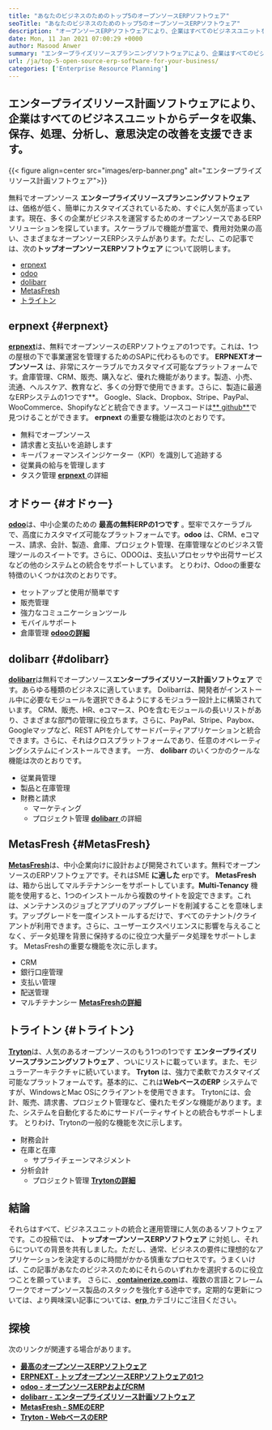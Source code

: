 ```yaml
---
title: "あなたのビジネスのためのトップ5のオープンソースERPソフトウェア" 
seoTitle: "あなたのビジネスのためのトップ5のオープンソースERPソフトウェア" 
description: "オープンソースERPソフトウェアにより、企業はすべてのビジネスユニットを単一のスイートから費用対効果の高い方法で統合および管理できます。" 
date: Mon, 11 Jan 2021 07:00:29 +0000
author: Masood Anwer
summary: "エンタープライズリソースプランニングソフトウェアにより、企業はすべてのビジネスユニットからデータを収集、保存、処理、分析し、意思決定の改善を支援できます。" 
url: /ja/top-5-open-source-erp-software-for-your-business/
categories: ['Enterprise Resource Planning']
---
```


## エンタープライズリソース計画ソフトウェアにより、企業はすべてのビジネスユニットからデータを収集、保存、処理、分析し、意思決定の改善を支援できます。

{{< figure align=center src="images/erp-banner.png" alt="エンタープライズリソース計画ソフトウェア">}}

無料でオープンソース **エンタープライズリソースプランニングソフトウェア**は、価格が低く、簡単にカスタマイズされているため、すぐに人気が高まっています。現在、多くの企業がビジネスを運営するためのオープンソースであるERPソリューションを探しています。スケーラブルで機能が豊富で、費用対効果の高い、さまざまなオープンソースERPシステムがあります。ただし、この記事では、次の**トップオープンソースERPソフトウェア** について説明します。
  * [erpnext][1]
  * [odoo][2]
  * [dolibarr][3]
  * [MetasFresh][4]
  * [トライトン][5]

## erpnext {#erpnext}

[ **erpnext**][6]は、無料でオープンソースのERPソフトウェアの1つです。これは、1つの屋根の下で事業運営を管理するためのSAPに代わるものです。 **ERPNEXTオープンソース** は、非常にスケーラブルでカスタマイズ可能なプラットフォームです。倉庫管理、CRM、販売、購入など、優れた機能があります。製造、小売、流通、ヘルスケア、教育など、多くの分野で使用できます。さらに、製造に最適なERPシステムの1つです**。 Google、Slack、Dropbox、Stripe、PayPal、WooCommerce、Shopifyなどと統合できます。ソースコードは[** github**][7]で見つけることができます。
**erpnext** の重要な機能は次のとおりです。
* 無料でオープンソース
* 請求書と支払いを追跡します
* キーパフォーマンスインジケーター（KPI）を識別して追跡する
* 従業員の給与を管理します
* タスク管理
[ **erpnext** ][8]の詳細

## オドゥー {#オドゥー}

[ **odoo**][9]は、中小企業のための **最高の無料ERPの1つです** 。堅牢でスケーラブルで、高度にカスタマイズ可能なプラットフォームです。**odoo** は、CRM、eコマース、請求、会計、製造、倉庫、プロジェクト管理、在庫管理などのビジネス管理ツールのスイートです。さらに、ODOOは、支払いプロセッサや出荷サービスなどの他のシステムとの統合をサポートしています。
とりわけ、Odooの重要な特徴のいくつかは次のとおりです。
* セットアップと使用が簡単です
* 販売管理
* 強力なコミュニケーションツール
* モバイルサポート
* 倉庫管理
[ **odooの詳細** ][10]

## dolibarr {#dolibarr}

[ **dolibarr**][11]は無料でオープンソース**エンタープライズリソース計画ソフトウェア** です。あらゆる種類のビジネスに適しています。 Dolibarrは、開発者がインストール中に必要なモジュールを選択できるようにするモジュラー設計上に構築されています。 CRM、販売、HR、eコマース、POを含むモジュールの長いリストがあり、さまざまな部門の管理に役立ちます。さらに、PayPal、Stripe、Paybox、Googleマップなど、REST APIを介してサードパーティアプリケーションと統合できます。さらに、それはクロスプラットフォームであり、任意のオペレーティングシステムにインストールできます。
一方、 **dolibarr** のいくつかのクールな機能は次のとおりです。
* 従業員管理
* 製品と在庫管理
* 財務と請求
  * マーケティング
  * プロジェクト管理
[ **dolibarr** ][12]の詳細

## MetasFresh {#MetasFresh}

[ **MetasFresh**][13]は、中小企業向けに設計および開発されています。無料でオープンソースのERPソフトウェアです。それはSME **に適した** erpです。 **MetasFresh** は、箱から出してマルチテナンシーをサポートしています。**Multi-Tenancy** 機能を使用すると、1つのインストールから複数のサイトを設定できます。これは、メンテナンスのジョブとアプリのアップグレードを削減することを意味します。アップグレードを一度インストールするだけで、すべてのテナント/クライアントが利用できます。さらに、ユーザーエクスペリエンスに影響を与えることなく、データ処理を背景に保持するのに役立つ大量データ処理をサポートします。
MetasFreshの重要な機能を次に示します。
  * CRM
* 銀行口座管理
* 支払い管理
* 配送管理
* マルチテナンシー
[ **MetasFreshの詳細** ][14]

## トライトン {#トライトン}

[ **Tryton**][15]は、人気のあるオープンソースのもう1つの1つです **エンタープライズリソースプランニングソフトウェア** 、ついにリストに載っています。また、モジュラーアーキテクチャに続いています。 **Tryton** は、強力で柔軟でカスタマイズ可能なプラットフォームです。基本的に、これは**WebベースのERP** システムですが、WindowsとMac OSにクライアントを使用できます。 Trytonには、会計、販売、請求書、プロジェクト管理など、優れたモダンな機能があります。また、システムを自動化するためにサードパーティサイトとの統合もサポートします。
とりわけ、Trytonの一般的な機能を次に示します。
  * 財務会計
* 在庫と在庫
  * サプライチェーンマネジメント
* 分析会計
  * プロジェクト管理
[ **Trytonの詳細** ][16]

## 結論
それらはすべて、ビジネスユニットの統合と運用管理に人気のあるソフトウェアです。この投稿では、 **トップオープンソースERPソフトウェア** に対処し、それらについての背景を共有しました。ただし、通常、ビジネスの要件に理想的なアプリケーションを決定するのに時間がかかる慎重なプロセスです。うまくいけば、この記事があなたのビジネスのためにそれらのいずれかを選択するのに役立つことを願っています。
さらに、[ **containerize.com**][17]は、複数の言語とフレームワークでオープンソース製品のスタックを強化する途中です。定期的な更新については、より興味深い記事については、[**erp** ][18]カテゴリにご注目ください。

## 探検
次のリンクが関連する場合があります。
* [ **最高のオープンソースERPソフトウェア** ][19]
* [ **ERPNEXT  - トップオープンソースERPソフトウェアの1つ** ][20]
* [ **odoo  - オープンソースERPおよびCRM** ][21]
* [ **dolibarr  - エンタープライズリソース計画ソフトウェア** ][12]
* [ **MetasFresh  -  SMEのERP** ][14]
* [ **Tryton  -  WebベースのERP** ][16]



[1]: #ERPNext
[2]: #Odoo
[3]: #Dolibarr
[4]: #metasfresh
[5]: #Tryton
[6]: https://products.containerize.com/erp/erpnext/
[7]: https://github.com/frappe/erpnext
[8]: https://erpnext.com/
[9]: https://products.containerize.com/erp/odoo/
[10]: https://www.odoo.com
[11]: https://products.containerize.com/erp/dolibarr/
[12]: https://products.containerize.com/erp/dolibarr
[13]: https://products.containerize.com/erp/metasfresh/
[14]: https://products.containerize.com/erp/metasfresh
[15]: https://products.containerize.com/erp/tryton/
[16]: https://products.containerize.com/erp/tryton
[17]: https://containerize.com
[18]: https://blog.containerize.com/category/enterprise-resource-planning/
[19]: https://products.containerize.com/erp
[20]: https://products.containerize.com/erp/erpnext
[21]: https://products.containerize.com/erp/odoo
